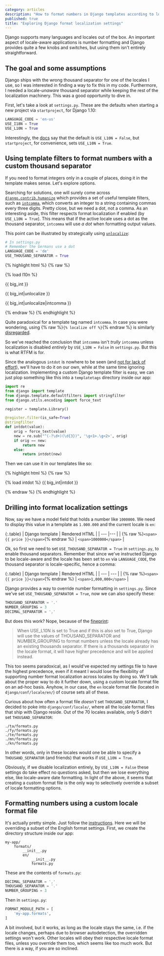 ```yaml
---
category: articles
description: "How to format numbers in Django templates according to locale, using a dot as a thousand separator or any custom thousand separator."
published: true
title: "Exploring Django format localization settings"
---
```


Django supports many languages and locales out of the box. An important aspect of locale-aware applications is number formatting and Django provides quite a few knobs and switches, but using them isn't entirely straightforward.


## The goal and some assumptions

Django ships with the wrong thousand separator for one of the locales I use, so I was interested in finding a way to fix this in my code. Furthermore, I needed a locale-*unaware* thousand separator while keeping the rest of the localization machinery. This was a good opportunity to dive in.


First, let's take a look at `settings.py`. These are the defaults when starting a new project via `startproject`, for Django 1.10:

```python
LANGUAGE_CODE = 'en-us'
USE_I18N = True
USE_L10N = True
```

Interestingly, the [docs](https://docs.djangoproject.com/en/dev/ref/settings/#use-l10n) say that the default is `USE_L10N = False`, but `startproject`, for convenience, sets `USE_L10N = True`.


## Using template filters to format numbers with a custom thousand separator

If you need to format integers only in a couple of places, doing it in the template makes sense. Let's explore options.

Searching for solutions, one will surely come across [`django.contrib.humanize`](https://docs.djangoproject.com/en/dev/ref/contrib/humanize/) which provides a set of useful template filters, such as [`intcomma`](https://docs.djangoproject.com/en/dev/ref/contrib/humanize/#intcomma), which converts an integer to a string containing commas every three digits. Pretty close, but we need a dot, not a comma. As an interesting aside, this filter respects format localization if enabled (by `USE_L10N = True`). This means that if the active locale uses a dot as the thousand separator, `intcomma` will use *a dot* when formatting output values.

This point can be illustrated by strategically using [`unlocalize`](https://docs.djangoproject.com/en/dev/topics/i18n/formatting/#unlocalize):

```python
# In settings.py
# Remember the Germans use a dot
LANGUAGE_CODE = 'de'
USE_THOUSAND_SEPARATOR = True
```

{% highlight html %}
{% raw %}

<!-- In our template we load django.contrib.humanize, assuming big_int = 1000 -->
{% load l10n %}

<!-- Renders 1.000 (since format localization is fully enabled) -->
{{ big_int }}

<!-- Renders 1000 (unlocalize forces a single value to be printed without localization) -->
{{ big_int|unlocalize }}

<!-- Renders 1.000 (uses the thousand separator of the active locale, not a comma) -->
{{ big_int|unlocalize|intcomma }}

{% endraw %}
{% endhighlight %}

Quite paradoxical for a template tag named `intcomma`. In case you were wondering, using {% raw %}`{% localize off %}`{% endraw %} is similarly [disregarded](https://docs.djangoproject.com/en/dev/topics/i18n/formatting/#localize).

So we've reached the conclusion that `intcomma` isn't *trully* `intcomma` unless localization is disabled *entirely* by `USE_L10N = False` in `settings.py`. But this is what RTFM is for.

Since the analogous `intdot` is nowhere to be seen (and [not for lack of effort](https://code.djangoproject.com/ticket/11636)), we'll have to do it on our own, while at the same time ignoring localization. Implementing a custom Django template filter is easy, we can just plop something like this into a `templatetags` directory inside our app:

```python
import re
from django import template
from django.template.defaultfilters import stringfilter
from django.utils.encoding import force_text

register = template.Library()

@register.filter(is_safe=True)
@stringfilter
def intdot(value):
    orig = force_text(value)
    new = re.sub("^(-?\d+)(\d{3})", '\g<1>.\g<2>', orig)
    if orig == new:
        return new
    else:
        return intdot(new)
```

Then we can use it in our templates like so:

{% highlight html %}
{% raw %}

{% load intdot %}
<span class="big-int">{{ big_int|intdot }}</span>

{% endraw %}
{% endhighlight %}



## Drilling into format localization settings


Now, say we have a model field that holds a number like `1000000`. We need to display this value in a template as `1.000.000` and the current locale is `en`:

{:.table}
| Django template | Rendered HTML |
| --- |--- |
| {% raw %}`<span>{{ price }}</span>`{% endraw %} | `<span>1000000</span>` |

Ok, so first we need to set `USE_THOUSAND_SEPARATOR = True` in `settings.py`, to enable thousand separators. Remember that since we've instructed Django to be locale-aware and the locale has been set to `en` via `LANGUAGE_CODE`, the thousand separator is locale-specific, hence a comma:

{:.table}
| Django template | Rendered HTML |
| --- | --- |
| {% raw %}`<span>{{ price }}</span>`{% endraw %} | `<span>1,000,000</span>` |

Django provides a way to override number formatting in `settings.py`. Since we've set `USE_THOUSAND_SEPARATOR = True`, now we can also specify these:

```python
THOUSAND_SEPARATOR = '.'
NUMBER_GROUPING = 3
DECIMAL_SEPARATOR = ','
```

But does this work? Nope, because of the [fineprint](https://docs.djangoproject.com/en/dev/ref/settings/#use-thousand-separator):

> When USE_L10N is set to True and if this is also set to True, Django will use the values of THOUSAND_SEPARATOR and NUMBER_GROUPING to format numbers unless the locale already has an existing thousands separator. If there is a thousands separator in the locale format, it will have higher precedence and will be applied instead.

This too seems paradoxical, as I would've expected my settings file to have the highest precedence, even if it meant I would lose the flexibility of supporting number format localization across locales by doing so. We'll talk about the proper way to do it further down, using a custom locale format file on an ad-hoc basis. Anyhow, in our case, the `en` locale format file (located in `django/conf/locale/en/`) of course sets all of these.

Curious about how often a format file *doesn't* set `THOUSAND_SEPARATOR`, I decided to poke into `django/conf/locale/`, where all the locale format files that ship with Django reside. Out of the 70 locales available, only 5 didn't set `THOUSAND_SEPARATOR`:

```
./ta/formats.py
./fy/formats.py
./te/formats.py
./mn/formats.py
./kn/formats.py
```

In other words, only in these locales would one be able to specify a `THOUSAND_SEPARATOR` (and friends) that works if `USE_L10N = True`.

Obviously, if we disable localization entirely, by `USE_L10N = False` these settings do take effect no questions asked, but then we lose everything else, like locale-aware date formatting. In light of the above, it seems that creating a custom format file is the only way to selectively override a subset of locale formatting options.



## Formatting numbers using a custom locale format file

It's actually pretty simple. Just follow the [instructions](https://docs.djangoproject.com/en/dev/topics/i18n/formatting/#creating-custom-format-files). Here we will be overriding a subset of the English format settings. First, we create the directory structure inside our app:

```
my-app/
    formats/
        __init__.py
        en/
            __init__.py
            formats.py
```

These are the contents of `formats.py`:

```python
DECIMAL_SEPARATOR = ','
THOUSAND_SEPARATOR = '.'
NUMBER_GROUPING = 3
```

Then in `settings.py`:

```python
FORMAT_MODULE_PATH = [
    'my-app.formats',
]
```

A bit involved, but it works, as long as the locale stays the same, i.e. if the locale changes, perhaps due to browser autodetection, the overridden settings won't work. Other locales will obey their respective locale format files, unless you override them too, which seems like too much work. But there is a way, if you are so inclined.
